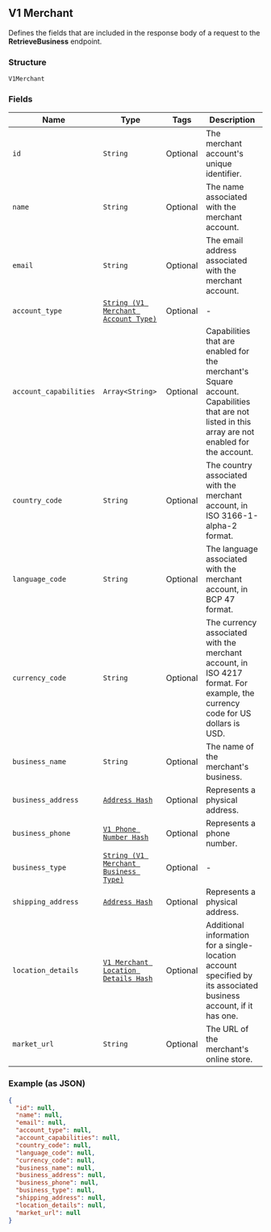 ## V1 Merchant

Defines the fields that are included in the response body of
a request to the **RetrieveBusiness** endpoint.

### Structure

`V1Merchant`

### Fields

| Name | Type | Tags | Description |
|  --- | --- | --- | --- |
| `id` | `String` | Optional | The merchant account's unique identifier. |
| `name` | `String` | Optional | The name associated with the merchant account. |
| `email` | `String` | Optional | The email address associated with the merchant account. |
| `account_type` | [`String (V1 Merchant Account Type)`]($m/V1MerchantAccountType) | Optional | - |
| `account_capabilities` | `Array<String>` | Optional | Capabilities that are enabled for the merchant's Square account. Capabilities that are not listed in this array are not enabled for the account. |
| `country_code` | `String` | Optional | The country associated with the merchant account, in ISO 3166-1-alpha-2 format. |
| `language_code` | `String` | Optional | The language associated with the merchant account, in BCP 47 format. |
| `currency_code` | `String` | Optional | The currency associated with the merchant account, in ISO 4217 format. For example, the currency code for US dollars is USD. |
| `business_name` | `String` | Optional | The name of the merchant's business. |
| `business_address` | [`Address Hash`](/doc/models/address.md) | Optional | Represents a physical address. |
| `business_phone` | [`V1 Phone Number Hash`]($m/V1PhoneNumber) | Optional | Represents a phone number. |
| `business_type` | [`String (V1 Merchant Business Type)`]($m/V1MerchantBusinessType) | Optional | - |
| `shipping_address` | [`Address Hash`](/doc/models/address.md) | Optional | Represents a physical address. |
| `location_details` | [`V1 Merchant Location Details Hash`]($m/V1MerchantLocationDetails) | Optional | Additional information for a single-location account specified by its associated business account, if it has one. |
| `market_url` | `String` | Optional | The URL of the merchant's online store. |

### Example (as JSON)

```json
{
  "id": null,
  "name": null,
  "email": null,
  "account_type": null,
  "account_capabilities": null,
  "country_code": null,
  "language_code": null,
  "currency_code": null,
  "business_name": null,
  "business_address": null,
  "business_phone": null,
  "business_type": null,
  "shipping_address": null,
  "location_details": null,
  "market_url": null
}
```

